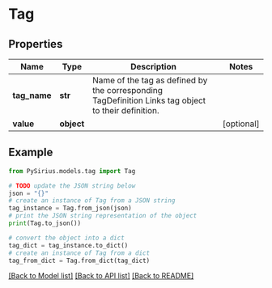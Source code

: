 # Tag


## Properties

Name | Type | Description | Notes
------------ | ------------- | ------------- | -------------
**tag_name** | **str** | Name of the tag as defined by the corresponding TagDefinition  Links tag object to their definition. | 
**value** | **object** |  | [optional] 

## Example

```python
from PySirius.models.tag import Tag

# TODO update the JSON string below
json = "{}"
# create an instance of Tag from a JSON string
tag_instance = Tag.from_json(json)
# print the JSON string representation of the object
print(Tag.to_json())

# convert the object into a dict
tag_dict = tag_instance.to_dict()
# create an instance of Tag from a dict
tag_from_dict = Tag.from_dict(tag_dict)
```
[[Back to Model list]](../README.md#documentation-for-models) [[Back to API list]](../README.md#documentation-for-api-endpoints) [[Back to README]](../README.md)


